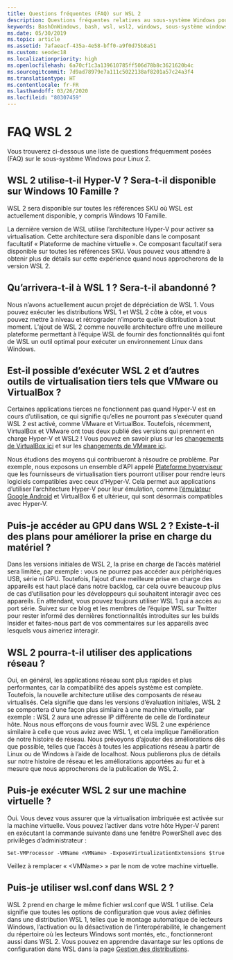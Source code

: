```yaml
---
title: Questions fréquentes (FAQ) sur WSL 2
description: Questions fréquentes relatives au sous-système Windows pour Linux 2
keywords: BashOnWindows, bash, wsl, wsl2, windows, sous-système windows pour linux, sous-système windows, ubuntu, debian, suse, windows 10, installation
ms.date: 05/30/2019
ms.topic: article
ms.assetid: 7afaeacf-435a-4e58-bff0-a9f0d75b8a51
ms.custom: seodec18
ms.localizationpriority: high
ms.openlocfilehash: 6a70cf1c3a139610785ff506d78b8c3621620b4c
ms.sourcegitcommit: 7d9ad78979e7a111c5022138af8201a57c24a3f4
ms.translationtype: HT
ms.contentlocale: fr-FR
ms.lasthandoff: 03/26/2020
ms.locfileid: "80307459"
---
```

# <a name="wsl-2-faq"></a>FAQ WSL 2

Vous trouverez ci-dessous une liste de questions fréquemment posées (FAQ) sur le sous-système Windows pour Linux 2.

## <a name="does-wsl-2-use-hyper-v-will-it-be-available-on-windows-10-home"></a>WSL 2 utilise-t-il Hyper-V ? Sera-t-il disponible sur Windows 10 Famille ?

WSL 2 sera disponible sur toutes les références SKU où WSL est actuellement disponible, y compris Windows 10 Famille.

La dernière version de WSL utilise l’architecture Hyper-V pour activer sa virtualisation. Cette architecture sera disponible dans le composant facultatif « Plateforme de machine virtuelle ». Ce composant facultatif sera disponible sur toutes les références SKU. Vous pouvez vous attendre à obtenir plus de détails sur cette expérience quand nous approcherons de la version WSL 2.

## <a name="what-will-happen-to-wsl-1-will-it-be-abandoned"></a>Qu’arrivera-t-il à WSL 1 ? Sera-t-il abandonné ?

Nous n’avons actuellement aucun projet de dépréciation de WSL 1. Vous pouvez exécuter les distributions WSL 1 et WSL 2 côte à côte, et vous pouvez mettre à niveau et rétrograder n’importe quelle distribution à tout moment. L’ajout de WSL 2 comme nouvelle architecture offre une meilleure plateforme permettant à l’équipe WSL de fournir des fonctionnalités qui font de WSL un outil optimal pour exécuter un environnement Linux dans Windows.

## <a name="will-i-be-able-to-run-wsl-2-and-other-3rd-party-virtualization-tools-such-as-vmware-or-virtualbox"></a>Est-il possible d’exécuter WSL 2 et d’autres outils de virtualisation tiers tels que VMware ou VirtualBox ?

Certaines applications tierces ne fonctionnent pas quand Hyper-V est en cours d’utilisation, ce qui signifie qu’elles ne pourront pas s’exécuter quand WSL 2 est activé, comme VMware et VirtualBox. Toutefois, récemment, VirtualBox et VMware ont tous deux publié des versions qui prennent en charge Hyper-V et WSL2 ! Vous pouvez en savoir plus sur les [changements de VirtualBox ici][1] et sur les [changements de VMware ici][4].

Nous étudions des moyens qui contribueront à résoudre ce problème. Par exemple, nous exposons un ensemble d’API appelé [Plateforme hyperviseur][2] que les fournisseurs de virtualisation tiers pourront utiliser pour rendre leurs logiciels compatibles avec ceux d’Hyper-V. Cela permet aux applications d’utiliser l’architecture Hyper-V pour leur émulation, comme [l’émulateur Google Android][3] et VirtualBox 6 et ultérieur, qui sont désormais compatibles avec Hyper-V.

## <a name="can-i-access-the-gpu-in-wsl-2-are-there-plans-to-increase-hardware-support"></a>Puis-je accéder au GPU dans WSL 2 ? Existe-t-il des plans pour améliorer la prise en charge du matériel ?

Dans les versions initiales de WSL 2, la prise en charge de l’accès matériel sera limitée, par exemple : vous ne pourrez pas accéder aux périphériques USB, série ni GPU. Toutefois, l’ajout d’une meilleure prise en charge des appareils est haut placé dans notre backlog, car cela ouvre beaucoup plus de cas d’utilisation pour les développeurs qui souhaitent interagir avec ces appareils. En attendant, vous pouvez toujours utiliser WSL 1 qui a accès au port série. Suivez sur ce blog et les membres de l’équipe WSL sur Twitter pour rester informé des dernières fonctionnalités introduites sur les builds Insider et faites-nous part de vos commentaires sur les appareils avec lesquels vous aimeriez interagir.

## <a name="will-wsl-2-be-able-to-use-networking-applications"></a>WSL 2 pourra-t-il utiliser des applications réseau ?

Oui, en général, les applications réseau sont plus rapides et plus performantes, car la compatibilité des appels système est complète. Toutefois, la nouvelle architecture utilise des composants de réseau virtualisés. Cela signifie que dans les versions d’évaluation initiales, WSL 2 se comportera d’une façon plus similaire à une machine virtuelle, par exemple : WSL 2 aura une adresse IP différente de celle de l’ordinateur hôte. Nous nous efforçons de vous fournir avec WSL 2 une expérience similaire à celle que vous aviez avec WSL 1, et cela implique l’amélioration de notre histoire de réseau. Nous prévoyons d’ajouter des améliorations dès que possible, telles que l’accès à toutes les applications réseau à partir de Linux ou de Windows à l’aide de localhost. Nous publierons plus de détails sur notre histoire de réseau et les améliorations apportées au fur et à mesure que nous approcherons de la publication de WSL 2.

## <a name="can-i-run-wsl-2-in-a-virtual-machine"></a>Puis-je exécuter WSL 2 sur une machine virtuelle ?

Oui. Vous devez vous assurer que la virtualisation imbriquée est activée sur la machine virtuelle. Vous pouvez l’activer dans votre hôte Hyper-V parent en exécutant la commande suivante dans une fenêtre PowerShell avec des privilèges d’administrateur :

`Set-VMProcessor -VMName <VMName> -ExposeVirtualizationExtensions $true`

Veillez à remplacer « &lt;VMName&gt; » par le nom de votre machine virtuelle.

## <a name="can-i-use-wslconf-in-wsl-2"></a>Puis-je utiliser wsl.conf dans WSL 2 ?

WSL 2 prend en charge le même fichier wsl.conf que WSL 1 utilise. Cela signifie que toutes les options de configuration que vous aviez définies dans une distribution WSL 1, telles que le montage automatique de lecteurs Windows, l’activation ou la désactivation de l’interopérabilité, le changement du répertoire où les lecteurs Windows sont montés, etc., fonctionneront aussi dans WSL 2. Vous pouvez en apprendre davantage sur les options de configuration dans WSL dans la page [Gestion des distributions](./wsl-config.md). 

 [1]: https://www.virtualbox.org/wiki/Changelog-6.0
 [2]: https://docs.microsoft.com/en-us/virtualization/api/
 [3]: https://devblogs.microsoft.com/visualstudio/hyper-v-android-emulator-support/
 [4]: https://blogs.vmware.com/workstation/2020/01/vmware-workstation-tech-preview-20h1.html
